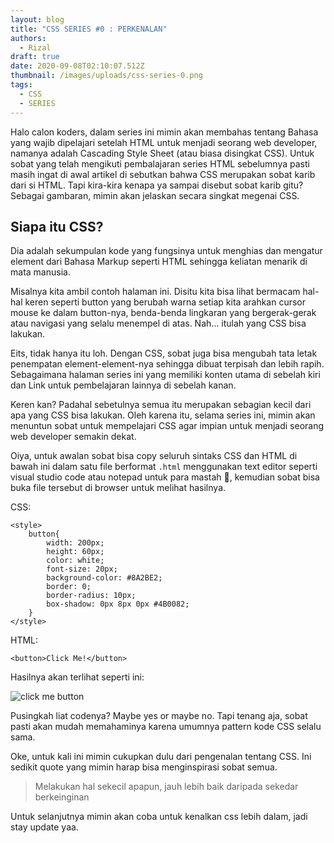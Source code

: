 ```yaml
---
layout: blog
title: "CSS SERIES #0 : PERKENALAN"
authors:
  - Rizal
draft: true
date: 2020-09-08T02:10:07.512Z
thumbnail: /images/uploads/css-series-0.png
tags:
  - CSS
  - SERIES
---
```

Halo calon koders, dalam series ini mimin akan membahas tentang Bahasa yang wajib dipelajari setelah HTML untuk menjadi seorang web developer, namanya adalah Cascading Style Sheet (atau biasa disingkat CSS). Untuk sobat yang telah mengikuti pembalajaran series HTML sebelumnya pasti masih ingat di awal artikel di sebutkan bahwa CSS merupakan sobat karib dari si HTML. Tapi kira-kira kenapa ya sampai disebut sobat karib gitu? Sebagai gambaran, mimin akan jelaskan secara singkat megenai CSS.

## Siapa itu CSS?

Dia adalah sekumpulan kode yang fungsinya untuk menghias dan mengatur element dari Bahasa Markup seperti HTML sehingga keliatan menarik di mata manusia.

Misalnya kita ambil contoh halaman ini. Disitu kita bisa lihat bermacam hal-hal keren seperti button yang berubah warna setiap kita arahkan cursor mouse ke dalam button-nya, benda-benda lingkaran yang bergerak-gerak atau navigasi yang selalu menempel di atas. Nah… itulah yang CSS bisa lakukan.

Eits, tidak hanya itu loh. Dengan CSS, sobat juga bisa mengubah tata letak penempatan element-element-nya sehingga dibuat terpisah dan lebih rapih. Sebagaimana halaman series ini yang memiliki konten utama di sebelah kiri dan Link untuk pembelajaran lainnya di sebelah kanan.

Keren kan? Padahal sebetulnya semua itu merupakan sebagian kecil dari apa yang CSS bisa lakukan. Oleh karena itu, selama series ini, mimin akan menuntun sobat untuk mempelajari CSS agar impian untuk menjadi seorang web developer semakin dekat.

Oiya, untuk awalan sobat bisa copy seluruh sintaks CSS dan HTML di bawah ini dalam satu file berformat `.html` menggunakan text editor seperti visual studio code atau notepad untuk para mastah :rofl:, kemudian sobat bisa buka file tersebut di browser untuk melihat hasilnya.

CSS:

```
<style>
    button{
        width: 200px; 
        height: 60px;
        color: white;
        font-size: 20px; 
        background-color: #8A2BE2; 
        border: 0; 
        border-radius: 10px; 
        box-shadow: 0px 8px 0px #4B0082;
    }
</style>
```

HTML:

```
<button>Click Me!</button>
```

Hasilnya akan terlihat seperti ini:

![click me button](/images/uploads/css_button.png "click me button")

Pusingkah liat codenya? Maybe yes or maybe no. Tapi tenang aja, sobat pasti akan mudah memahaminya karena umumnya pattern kode CSS selalu sama.

Oke, untuk kali ini mimin cukupkan dulu dari pengenalan tentang CSS. Ini sedikit quote yang mimin harap bisa menginspirasi sobat semua.

> Melakukan hal sekecil apapun, jauh lebih baik daripada sekedar berkeinginan

Untuk selanjutnya mimin akan coba untuk kenalkan css lebih dalam, jadi stay update yaa.